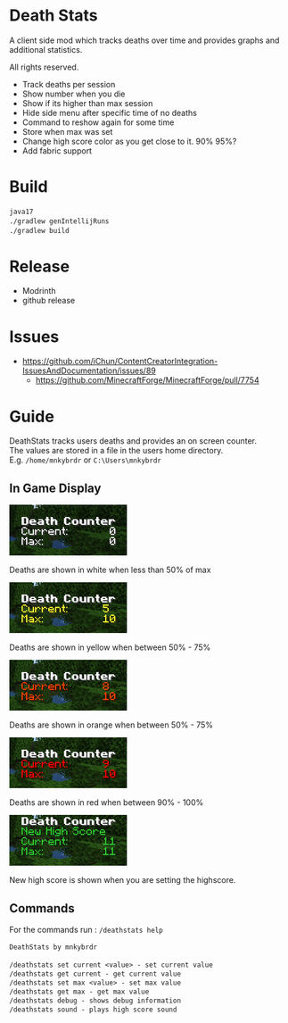 # Death Stats

 A client side mod which tracks deaths over time and provides graphs and additional statistics.

 All rights reserved.

 * Track deaths per session
 * Show number when you die
 * Show if its higher than max session 
 * Hide side menu after specific time of no deaths
 * Command to reshow again for some time
 * Store when max was set
 * Change high score color as you get close to it.  90% 95%?
 * Add fabric support

# Build

```bash
java17
./gradlew genIntellijRuns
./gradlew build
```

# Release 
 * Modrinth
 * github release

# Issues
 * https://github.com/iChun/ContentCreatorIntegration-IssuesAndDocumentation/issues/89
   * https://github.com/MinecraftForge/MinecraftForge/pull/7754 

# Guide

DeathStats tracks users deaths and provides an on screen counter.   
The values are stored in a file in the users home directory.   
E.g. `/home/mnkybrdr` or `C:\Users\mnkybrdr`

## In Game Display

![alt text](images/stage1.png)

Deaths are shown in white when less than 50% of max

![alt text](images/stage2.png)

Deaths are shown in yellow when between 50% - 75%

![alt text](images/stage3.png)

Deaths are shown in orange when between 50% - 75%

![alt text](images/stage4.png)

Deaths are shown in red when between 90% - 100%

![alt text](images/stage5.png)

New high score is shown when you are setting the highscore.

## Commands

For the commands run : 
```/deathstats help```

```
DeathStats by mnkybrdr

/deathstats set current <value> - set current value
/deathstats get current - get current value
/deathstats set max <value> - set max value
/deathstats get max - get max value
/deathstats debug - shows debug information
/deathstats sound - plays high score sound
```